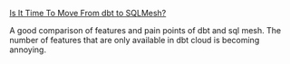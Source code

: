 [Is It Time To Move From dbt to SQLMesh?](https://kestra.io/blogs/2024-02-28-dbt-or-sqlmesh)

A good comparison of features and pain points of dbt and sql mesh. The number of features that are only available in dbt cloud is becoming annoying. 